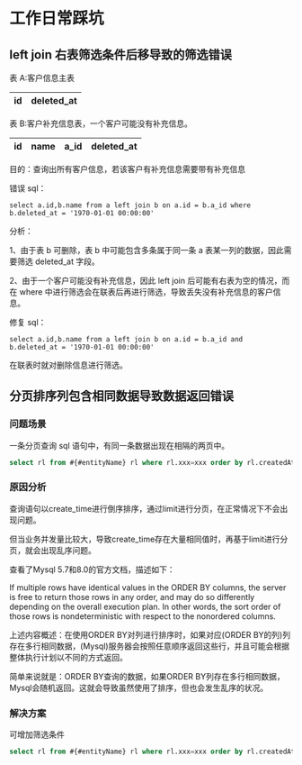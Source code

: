 # 工作日常踩坑
## left join 右表筛选条件后移导致的筛选错误
表 A:客户信息主表

|id|deleted_at|
|----|----|

表 B:客户补充信息表，一个客户可能没有补充信息。

|id|name|a_id|deleted_at|
|----|----|----|----|

目的：查询出所有客户信息，若该客户有补充信息需要带有补充信息

错误 sql：
```mariadb
select a.id,b.name from a left join b on a.id = b.a_id where b.deleted_at = '1970-01-01 00:00:00'
```
分析：

1、由于表 b 可删除，表 b 中可能包含多条属于同一条 a 表某一列的数据，因此需要筛选 deleted_at 字段。

2、由于一个客户可能没有补充信息，因此 left join 后可能有右表为空的情况，而在 where 中进行筛选会在联表后再进行筛选，导致丢失没有补充信息的客户信息。

修复 sql：
```mariadb
select a.id,b.name from a left join b on a.id = b.a_id and b.deleted_at = '1970-01-01 00:00:00'
```

在联表时就对删除信息进行筛选。


## 分页排序列包含相同数据导致数据返回错误
### 问题场景
一条分页查询 sql 语句中，有同一条数据出现在相隔的两页中。
```sql
select rl from #{#entityName} rl where rl.xxx=xxx order by rl.createdAt desc limit 0,1
```

### 原因分析
查询语句以create_time进行倒序排序，通过limit进行分页，在正常情况下不会出现问题。

但当业务并发量比较大，导致create_time存在大量相同值时，再基于limit进行分页，就会出现乱序问题。

查看了Mysql 5.7和8.0的官方文档，描述如下：

If multiple rows have identical values in the ORDER BY columns, the server is free to return those rows in any order, and may do so differently depending on the overall execution plan. In other words, the sort order of those rows is nondeterministic with respect to the nonordered columns.

上述内容概述：在使用ORDER BY对列进行排序时，如果对应(ORDER BY的列)列存在多行相同数据，(Mysql)服务器会按照任意顺序返回这些行，并且可能会根据整体执行计划以不同的方式返回。

简单来说就是：ORDER BY查询的数据，如果ORDER BY列存在多行相同数据，Mysql会随机返回。这就会导致虽然使用了排序，但也会发生乱序的状况。

### 解决方案
可增加筛选条件
```sql
select rl from #{#entityName} rl where rl.xxx=xxx order by rl.createdAt,rl.id desc limit 0,1
```
